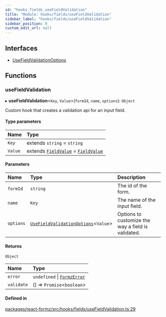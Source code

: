 ```yaml
---
id: "hooks_fields_useFieldValidation"
title: "Module: hooks/fields/useFieldValidation"
sidebar_label: "hooks/fields/useFieldValidation"
sidebar_position: 0
custom_edit_url: null
---
```


## Interfaces

- [UseFieldValidationOptions](../interfaces/hooks_fields_useFieldValidation.UseFieldValidationOptions.md)

## Functions

### useFieldValidation

▸ **useFieldValidation**<`Key`, `Value`\>(`formId`, `name`, `options`): `Object`

Custom hook that creates a validation api for an input field.

#### Type parameters

| Name | Type |
| :------ | :------ |
| `Key` | extends `string` = `string` |
| `Value` | extends [`FieldValue`](types_field.md#fieldvalue) = [`FieldValue`](types_field.md#fieldvalue) |

#### Parameters

| Name | Type | Description |
| :------ | :------ | :------ |
| `formId` | `string` | The id of the form. |
| `name` | `Key` | The name of the input field. |
| `options` | [`UseFieldValidationOptions`](../interfaces/hooks_fields_useFieldValidation.UseFieldValidationOptions.md)<`Value`\> | Options to customize the way a field is validated. |

#### Returns

`Object`

| Name | Type |
| :------ | :------ |
| `error` | `undefined` \| [`FormzError`](types_form.md#formzerror) |
| `validate` | () => `Promise`<`boolean`\> |

#### Defined in

[packages/react-formz/src/hooks/fields/useFieldValidation.ts:29](https://github.com/ZerryStack/react-formz/blob/main/packages/react-formz/src/hooks/fields/useFieldValidation.ts#L29)
